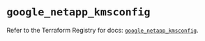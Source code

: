 # `google_netapp_kmsconfig`

Refer to the Terraform Registry for docs: [`google_netapp_kmsconfig`](https://registry.terraform.io/providers/hashicorp/google/6.49.2/docs/resources/netapp_kmsconfig).
